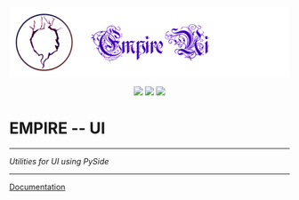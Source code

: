 ![](docs/_static/header.png)

<div style="text-align: center">
    <img src="https://forthebadge.com/images/badges/made-with-python.svg">
    <img src="https://forthebadge.com/images/badges/powered-by-black-magic.svg">
    <img src="https://forthebadge.com/images/badges/built-by-codebabes.svg">
</div>

# EMPIRE -- UI

---

<i>Utilities for UI using PySide</i>

---

<a href="https://tombmyst-empire.github.io/empire-ui/html/index.html">Documentation</a>
